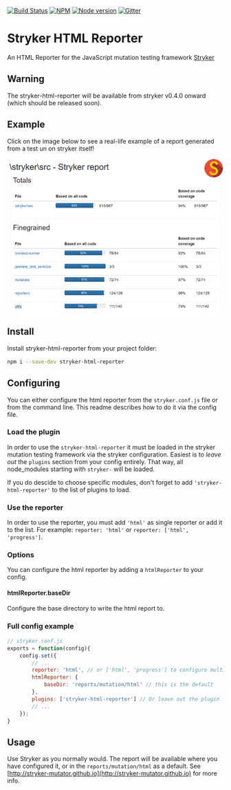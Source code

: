 [![Build Status](https://travis-ci.org/stryker-mutator/stryker.svg?branch=master)](https://travis-ci.org/stryker-mutator/stryker)
[![NPM](https://img.shields.io/npm/dm/stryker-html-reporter.svg)](https://www.npmjs.com/package/stryker-html-reporter)
[![Node version](https://img.shields.io/node/v/stryker-html-reporter.svg)](https://img.shields.io/node/v/stryker-html-reporter.svg)
[![Gitter](https://badges.gitter.im/stryker-mutator/stryker.svg)](https://gitter.im/stryker-mutator/stryker?utm_source=badge&utm_medium=badge&utm_campaign=pr-badge)

# Stryker HTML Reporter

An HTML Reporter for the JavaScript mutation testing framework [Stryker](https://stryker-mutator.github.io)

## Warning
The stryker-html-reporter will be available from stryker v0.4.0 onward (which should be released soon).

## Example

Click on the image below to see a real-life example of a report generated from a test un on stryker itself!

[![example](https://github.com/stryker-mutator/stryker-html-reporter/raw/master/example.png)](https://stryker-mutator.github.io/stryker-html-reporter)

## Install

Install stryker-html-reporter from your project folder:

```bash
npm i --save-dev stryker-html-reporter
```

## Configuring

You can either configure the html reporter from the `stryker.conf.js` file or from the command line. This readme describes how to do it via the config file.

### Load the plugin

In order to use the `stryker-html-reporter` it must be loaded in the stryker mutation testing framework via the stryker configuration. 
Easiest is to *leave out* the `plugins` section from your config entirely. That way, all node_modules starting with `stryker-` will be loaded.

If you do descide to choose specific modules, don't forget to add `'stryker-html-reporter'` to the list of plugins to load.

### Use the reporter

In order to use the reporter, you must add `'html'` as single reporter or add it to the list. For example: `reporter: 'html'` or `reporter: ['html', 'progress']`.

### Options

You can configure the html reporter by adding a `htmlReporter` to your config.

#### htmlReporter.baseDir

Configure the base directory to write the html report to. 

### Full config example

```javascript
// stryker.conf.js
exports = function(config){
    config.set({
        // ...
        reporter: 'html', // or ['html', 'progress'] to configure multiple reporters at once
        htmlReporter: {
            baseDir: 'reports/mutation/html' // this is the default
        },
        plugins: ['stryker-html-reporter'] // Or leave out the plugin list entirely to load all stryker-* plugins directly
        // ...
    });
}
```

## Usage

Use Stryker as you normally would. The report will be available where you have configured it, or in the `reports/mutation/html` as a default.
See [http://stryker-mutator.github.io](http://stryker-mutator.github.io) for more info. 
